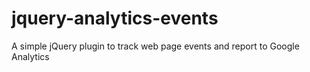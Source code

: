 # jquery-analytics-events
A simple jQuery plugin to track web page events and report to Google Analytics
